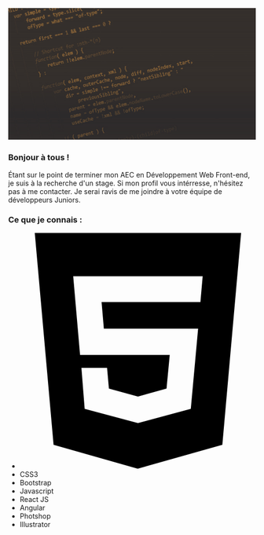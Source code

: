 

<img src="https://github.com/CreasyDev/CreasyDev/blob/main/bannerGithub.jpg" />

<h3>Bonjour à tous !</h3>

<p>
  Étant sur le point de terminer mon AEC en Développement Web Front-end, je suis à la recherche d'un stage. Si mon profil vous intérresse, n'hésitez pas à me contacter. 
  Je serai ravis de me joindre à votre équipe de développeurs Juniors.
</p>

<h3>Ce que je connais :</h3>

<ul>
  <li><svg role="img" viewBox="0 0 24 24" xmlns="http://www.w3.org/2000/svg"><title>HTML5 icon</title><path d="M1.5 0h21l-1.91 21.563L11.977 24l-8.564-2.438L1.5 0zm7.031 9.75l-.232-2.718 10.059.003.23-2.622L5.412 4.41l.698 8.01h9.126l-.326 3.426-2.91.804-2.955-.81-.188-2.11H6.248l.33 4.171L12 19.351l5.379-1.443.744-8.157H8.531z"/></svg></li>
  <li>CSS3</li>
  <li>Bootstrap</li>
  <li>Javascript</li>
  <li>React JS</li>
  <li>Angular</li>
  <li>Photshop</li>
  <li>Illustrator</li>
</ul>

